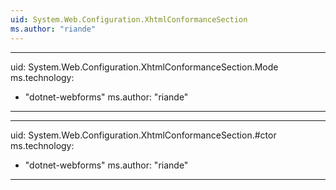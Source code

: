 ```yaml
---
uid: System.Web.Configuration.XhtmlConformanceSection
ms.author: "riande"
---
```


---
uid: System.Web.Configuration.XhtmlConformanceSection.Mode
ms.technology: 
  - "dotnet-webforms"
ms.author: "riande"
---

---
uid: System.Web.Configuration.XhtmlConformanceSection.#ctor
ms.technology: 
  - "dotnet-webforms"
ms.author: "riande"
---
